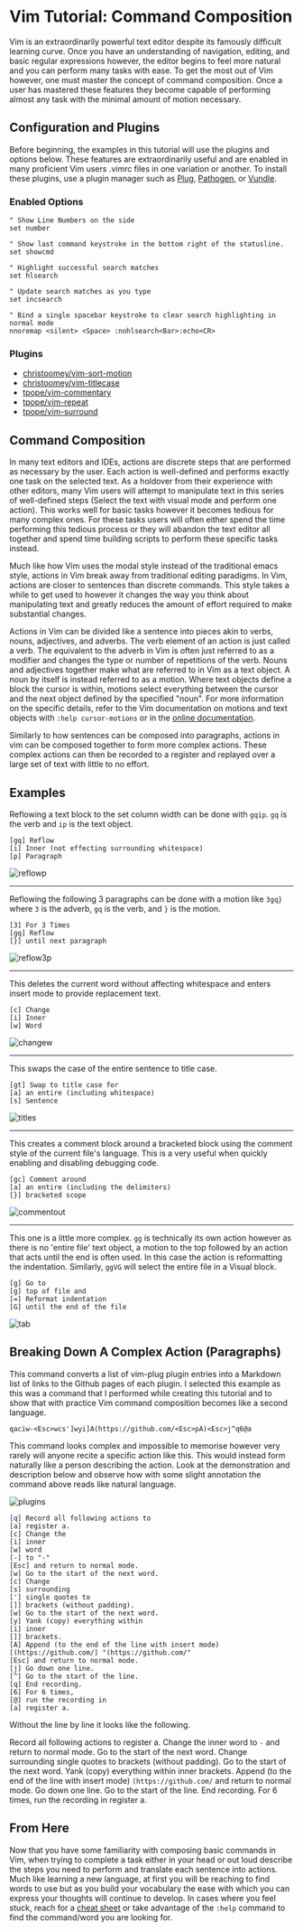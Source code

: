 # Vim Tutorial: Command Composition <!--- Name in progress -->

<!---
Guide Starts with installing a plugin manager.
Provide useful plugins
explain text objects
-->

Vim is an extraordinarily powerful text editor despite its famously difficult
learning curve. Once you have an understanding of navigation, editing, and basic
regular expressions however, the editor begins to feel more natural and you can
perform many tasks with ease. To get the most out of Vim however, one must
master the concept of command composition. Once a user has mastered these
features they become capable of performing almost any task with the minimal amount
of motion necessary.

## Configuration and Plugins

Before beginning, the examples in this tutorial will use the plugins and options
below. These features are extraordinarily useful and are enabled in many
proficient Vim users .vimrc files in one variation or another. To install these
plugins, use a plugin manager such as
[Plug](https://github.com/junegunn/vim-plug),
[Pathogen](https://github.com/tpope/vim-pathogen), or
[Vundle](https://github.com/VundleVim/Vundle.vim).

### Enabled Options

```
" Show Line Numbers on the side 
set number 

" Show last command keystroke in the bottom right of the statusline.
set showcmd

" Highlight successful search matches
set hlsearch

" Update search matches as you type
set incsearch

" Bind a single spacebar keystroke to clear search highlighting in normal mode 
nnoremap <silent> <Space> :nohlsearch<Bar>:echo<CR>
```

### Plugins
- [christoomey/vim-sort-motion](https://github.com/christoomey/vim-sort-motion)
- [christoomey/vim-titlecase](https://github.com/christoomey/vim-titlecase)
- [tpope/vim-commentary](https://github.com/tpope/vim-commentary)
- [tpope/vim-repeat](https://github.com/tpope/vim-repeat)
- [tpope/vim-surround](https://github.com/tpope/vim-surround)


## Command Composition

In many text editors and IDEs, actions are discrete steps that are performed as
necessary by the user. Each action is well-defined and performs exactly one task
on the selected text. As a holdover from their experience with other editors,
many Vim users will attempt to manipulate text in this series of well-defined
steps (Select the text with visual mode and perform one action). This works well
for basic tasks however it becomes tedious for many complex ones. For these
tasks users will often either spend the time performing this tedious process or
they will abandon the text editor all together and spend time building scripts
to perform these specific tasks instead.

Much like how Vim uses the modal style instead of the traditional emacs style,
actions in Vim break away from traditional editing paradigms. In Vim, actions
are closer to sentences than discrete commands. This style takes a while to get
used to however it changes the way you think about manipulating text and greatly
reduces the amount of effort required to make substantial changes.

Actions in Vim can be divided like a sentence into pieces akin to verbs, nouns,
adjectives, and adverbs. The verb element of an action is just called a verb.
The equivalent to the adverb in Vim is often just referred to as a modifier and
changes the type or number of repetitions of the verb. Nouns and adjectives
together make what are referred to in Vim as a text object. A noun by itself is
instead referred to as a motion. Where text objects define a block the cursor
is within, motions select everything between the cursor and the next object
defined by the specified "noun". For more information on the specific details,
refer to the Vim documentation on motions and text objects with 
`:help cursor-motions` or in the 
[online documentation](vimdoc.sourceforge.net/htmldoc/motion.html).

Similarly to how sentences can be composed into paragraphs, actions in vim can
be composed together to form more complex actions. These complex actions can
then be recorded to a register and replayed over a large set of text with little
to no effort.

## Examples

Reflowing a text block to the set column width can be done with `gqip`. `gq` is
the verb and `ip` is the text object. 

```
[gq] Reflow
[i] Inner (not effecting surrounding whitespace)
[p] Paragraph
```

![reflowp](https://jacoblambda.github.io/jacoblambda/ENGL3764/reflowp.svg)

---

Reflowing the following 3 paragraphs can be done with a motion like `3gq}` where
`3` is the adverb, `gq` is the verb, and `}` is the motion.

```
[3] For 3 Times
[gq] Reflow
[}] until next paragraph
```

![reflow3p](https://jacoblambda.github.io/jacoblambda/ENGL3764/reflow3p.svg)

---

This deletes the current word without affecting whitespace and enters insert
mode to provide replacement text.

```
[c] Change
[i] Inner
[w] Word
```

![changew](https://jacoblambda.github.io/jacoblambda/ENGL3764/changew.svg)

---

This swaps the case of the entire sentence to title case.

```
[gt] Swap to title case for
[a] an entire (including whitespace)
[s] Sentence
```

![titles](https://jacoblambda.github.io/jacoblambda/ENGL3764/titles.svg)

---

This creates a comment block around a bracketed block using the comment style of
the current file's language. This is a very useful when quickly enabling and
disabling debugging code.

```
[gc] Comment around
[a] an entire (including the delimiters)
[}] bracketed scope
```

![commentout](https://jacoblambda.github.io/jacoblambda/ENGL3764/commentout.svg)

---

This one is a little more complex. `gg` is technically its own action however
as there is no 'entire file' text object, a motion to the top followed by an
action that acts until the end is often used. In this case the action is
reformatting the indentation. Similarly, `ggVG` will select the
entire file in a Visual block.

```
[g] Go to
[g] top of file and
[=] Reformat indentation
[G] until the end of the file
```

![tab](https://jacoblambda.github.io/jacoblambda/ENGL3764/tab.svg)

## Breaking Down A Complex Action (Paragraphs)

This command converts a list of vim-plug plugin entries into a Markdown list of
links to the Github pages of each plugin. I selected this example as this was a
command that I performed while creating this tutorial and to show that with
practice Vim command composition becomes like a second language.

```
qaciw-<Esc>wcs']wyi]A(https://github.com/<Esc>pA)<Esc>j^q6@a
```

This command looks complex and impossible to memorise however very rarely will
anyone recite a specific action like this. This would instead form naturally
like a person describing the action. Look at the demonstration and description 
below and observe how with some slight annotation the command above reads 
like natural language.

![plugins](https://jacoblambda.github.io/jacoblambda/ENGL3764/plugins.svg)

```
[q] Record all following actions to
[a] register a.
[c] Change the
[i] inner
[w] word
[-] to "-"
[Esc] and return to normal mode.
[w] Go to the start of the next word.
[c] Change
[s] surrounding
['] single quotes to
[]] brackets (without padding).
[w] Go to the start of the next word.
[y] Yank (copy) everything within
[i] inner
[]] brackets.
[A] Append (to the end of the line with insert mode)
[(https://github.com/] "(https://github.com/"
[Esc] and return to normal mode.
[j] Go down one line.
[^] Go to the start of the line.
[q] End recording.
[6] For 6 times,
[@] run the recording in
[a] register a.
```
Without the line by line it looks like the following.

Record all following actions to register a. Change the inner word to `-` and
return to normal mode. Go to the start of the next word. Change surrounding
single quotes to brackets (without padding). Go to the start of the next word.
Yank (copy) everything within inner brackets. Append (to the end of the line
with insert mode) `(https://github.com/` and return to normal mode. Go down one
line. Go to the start of the line. End recording. For 6 times, run the
recording in register a.

## From Here

Now that you have some familiarity with composing basic commands in Vim, when
trying to complete a task either in your head or out loud describe the steps
you need to perform and translate each sentence into actions. Much like
learning a new language, at first you will be reaching to find words to
use but as you build your vocabulary the ease with which you can express your
thoughts will continue to develop. In cases where you feel stuck, reach for a
[cheat sheet](http://www.viemu.com/vi-vim-cheat-sheet.gif) or take advantage of
the `:help` command to find the command/word you are looking for.
